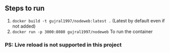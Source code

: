 ## Steps to run

1. `docker build -t gujral1997/nodeweb:latest .` (Latest by default even if not added)
1. `docker run -p 3000:8080 gujral1997/nodeweb` To run the container

### PS: Live reload is not supported in this project
